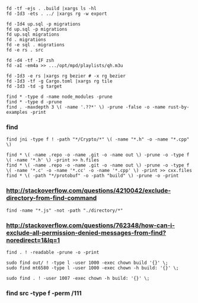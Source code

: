 
    fd -tf -ejs . .build |xargs ls -hl
    fd -Id3 -ets . ../ |xargs rg -w export

    fd -Id4 up.sql -p migrations
    fd up.sql -p migrations
    fd up.sql migrations
    fd . migrations
    fd -e sql . migrations
    fd -e rs . src

    fd -d4 -tf -IF zsh
    fd -aI -em4a >> .../opt/mpd/playlists/qh.m3u 

    fd -Id3 -e rs |xargs rg bezier # -x rg bezier
    fd -Id3 -tf -g Cargo.toml |xargs rg tile
    fd -Id3 -td -g target

    find * -type d -name node_modules -prune
    find * -type d -prune
    find . -maxdepth 3 \( -name '.??*' \) -prune -false -o -name rust-by-examples -print

### find

    find jni -type f ! -path "*/Crypto/*" \( -name "*.h" -o -name "*.cpp" \)

    find * \( -name .repo -o -name .git -o -name out \) -prune -o -type f \( -name '*.h' \) -print >> h.files
    find * \( -name .repo -o -name .git -o -name out \) -prune -o -type f \( -name '*.c' -o -name '*.cc' -o -name '*.cpp' \) -print >> cxx.files
    find * \( -path "*/protobuf" -o -path "build" \) -prune -o -print

### http://stackoverflow.com/questions/4210042/exclude-directory-from-find-command

    find -name "*.js" -not -path "./directory/*"

### http://stackoverflow.com/questions/762348/how-can-i-exclude-all-permission-denied-messages-from-find?noredirect=1&lq=1

    find . ! -readable -prune -o -print

    sudo find out/ ! -type l -user 1000 -exec chown build '{}' \;
    sudo find mt6580 -type l -user 1000 -exec chown -h build: '{}' \;

    sudo find . ! -user 1007 -exec chown -h build: '{}' \;

### find src -type f -perm \/111




